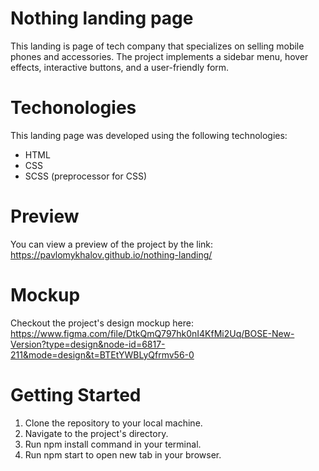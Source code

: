 # Nothing landing page

  This landing is page of tech company that specializes on selling mobile phones and accessories. The project implements a sidebar menu, hover effects, interactive buttons, and a user-friendly form.

# Techonologies

This landing page was developed using the following technologies:

  - HTML
  - CSS
  - SCSS (preprocessor for CSS)

# Preview

  You can view a preview of the project by the link: https://pavlomykhalov.github.io/nothing-landing/

# Mockup

  Checkout the project's design mockup here: https://www.figma.com/file/DtkQmQ797hk0nI4KfMi2Uq/BOSE-New-Version?type=design&node-id=6817-211&mode=design&t=BTEtYWBLyQfrmv56-0

# Getting Started

  1. Clone the repository to your local machine.
  2. Navigate to the project's directory.
  3. Run npm install command in your terminal.
  4. Run npm start to open new tab in your browser.
